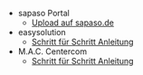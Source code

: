 - sapaso Portal
  - [Upload auf sapaso.de](upload-im-portal)
- easysolution
  - [Schritt für Schritt Anleitung](/easysolution/schritt-fuer-schritt-anleitung.md)
- M.A.C. Centercom
  - [Schritt für Schritt Anleitung](/mac-centercom/schritt-fuer-schritt-anleitung.md)
